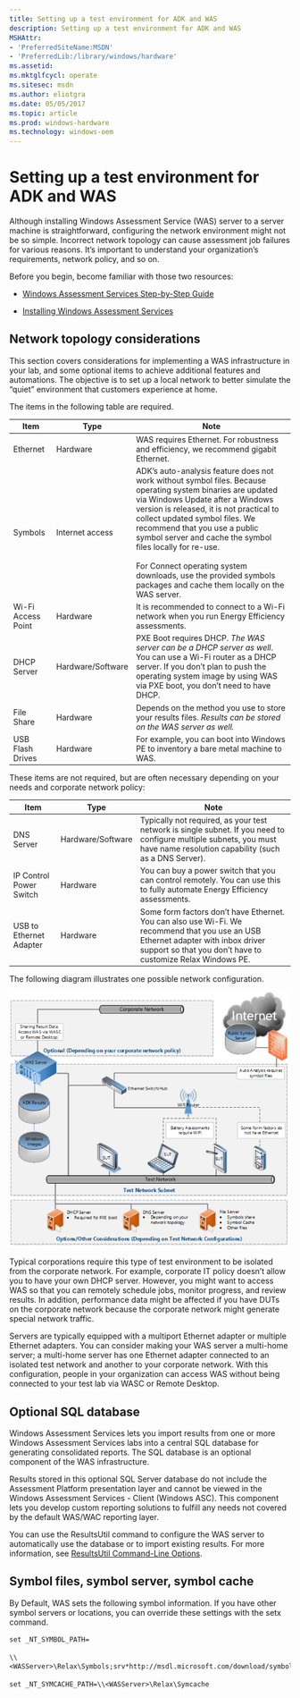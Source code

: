 ```yaml
---
title: Setting up a test environment for ADK and WAS
description: Setting up a test environment for ADK and WAS
MSHAttr:
- 'PreferredSiteName:MSDN'
- 'PreferredLib:/library/windows/hardware'
ms.assetid: 
ms.mktglfcycl: operate
ms.sitesec: msdn
ms.author: eliotgra
ms.date: 05/05/2017
ms.topic: article
ms.prod: windows-hardware
ms.technology: windows-oem
---
```


# Setting up a test environment for ADK and WAS

Although installing Windows Assessment Service (WAS) server to a server machine is straightforward, configuring the network environment might not be so simple. Incorrect network topology can cause assessment job failures for various reasons. It’s important to understand your organization’s requirements, network policy, and so on.

Before you begin, become familiar with those two resources:

-   [Windows Assessment Services Step-by-Step Guide](https://msdn.microsoft.com/en-us/library/windows/hardware/hh825315.aspx)

-   [Installing Windows Assessment Services](https://msdn.microsoft.com/library/windows/hardware/hh825515)

## Network topology considerations

This section covers considerations for implementing a WAS infrastructure in your lab, and some optional items to achieve
additional features and automations. The objective is to set up a local network to better simulate the “quiet” environment that customers experience at home.

The items in the following table are required.

| Item               | Type              | Note |
|--------------------|-------------------|-------------------------------------------------------------------------------------------------------------------------------------------------------------------------------------------------------------------------------------------------------------------------------------------|
| Ethernet           | Hardware          | WAS requires Ethernet. For robustness and efficiency, we recommend gigabit Ethernet. |
| Symbols            | Internet access   | ADK’s auto-analysis feature does not work without symbol files. Because operating system binaries are updated via Windows Update after a Windows version is released, it is not practical to collect updated symbol files. We recommend that you use a public symbol server and cache the symbol files locally for re-use.<br/><br/>For Connect operating system downloads, use the provided symbols packages and cache them locally on the WAS server. ||
| Wi-Fi Access Point | Hardware          | It is recommended to connect to a Wi-Fi network when you run Energy Efficiency assessments. |
| DHCP Server        | Hardware/Software | PXE Boot requires DHCP. *The WAS server can be a DHCP server as well*. You can use a Wi-Fi router as a DHCP server. If you don’t plan to push the operating system image by using WAS via PXE boot, you don’t need to have DHCP. |
| File Share         | Hardware          | Depends on the method you use to store your results files. *Results can be stored on the WAS server as well.* |
| USB Flash Drives   | Hardware          | For example, you can boot into Windows PE to inventory a bare metal machine to WAS. |

These items are not required, but are often necessary depending on your needs and corporate network policy:

| Item                    | Type              | Note |
|-------------------------|-------------------|------------------------------------------------------------------------------------------------------------------------------------------------------------------------------------------------|
| DNS Server              | Hardware/Software | Typically not required, as your test network is single subnet. If you need to configure multiple subnets, you must have name resolution capability (such as a DNS Server). |
| IP Control Power Switch | Hardware          | You can buy a power switch that you can control remotely. You can use this to fully automate Energy Efficiency assessments. |
| USB to Ethernet Adapter | Hardware          | Some form factors don’t have Ethernet. You can also use Wi-Fi. We recommend that you use an USB Ethernet adapter with inbox driver support so that you don’t have to customize Relax Windows PE. |

The following diagram illustrates one possible network configuration.

![Diagram of an example network of devices and connections](images/web-diagram-network-example-configuration.png)

Typical corporations require this type of test environment to be isolated from the corporate network. For example, corporate IT policy doesn’t allow you to have your own DHCP server. However, you might want to access WAS so that you can remotely schedule jobs, monitor progress, and review results. In addition, performance data might be affected if you have DUTs on the corporate network because the corporate network might generate special network traffic.

Servers are typically equipped with a multiport Ethernet adapter or multiple Ethernet adapters. You can consider making your WAS server a multi-home server; a multi-home server has one Ethernet adapter connected to an isolated test network and another to your corporate network. With this configuration, people in your organization can access WAS without being connected to your test lab via WASC or Remote Desktop.

## Optional SQL database

Windows Assessment Services lets you import results from one or more Windows Assessment Services labs into a central SQL database for generating consolidated reports. The SQL database is an optional component of the WAS infrastructure.

Results stored in this optional SQL Server database do not include the Assessment Platform presentation layer and cannot be
viewed in the Windows Assessment Services - Client (Windows ASC). This component lets you develop custom reporting solutions to fulfill any needs not covered by the default WAS/WAC reporting layer.

You can use the ResultsUtil command to configure the WAS server to automatically use the database or to import existing results. For more information, see [ResultsUtil Command-Line Options](https://msdn.microsoft.com/library/windows/hardware/hh825313.aspx).

## Symbol files, symbol server, symbol cache

By Default, WAS sets the following symbol information. If you have other symbol servers or locations, you can override these settings with the setx command.

```
set _NT_SYMBOL_PATH=

\\<WASServer>\Relax\Symbols;srv*http://msdl.microsoft.com/download/symbols

set _NT_SYMCACHE_PATH=\\<WASServer>\Relax\Symcache
```


